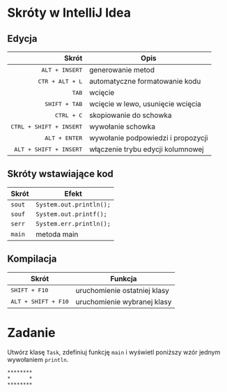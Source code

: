 # Skróty w IntelliJ Idea
## Edycja
|Skrót|Opis|
|---:|---|
| <kbd>ALT + INSERT</kbd> | generowanie metod |
| <kbd>CTR + ALT + L</kbd> | automatyczne formatowanie kodu|
| <kbd>TAB</kbd> | wcięcie |
| <kbd>SHIFT + TAB</kbd> | wcięcie w lewo, usunięcie wcięcia |
| <kbd>CTRL + C</kbd> | skopiowanie do schowka|
| <kbd>CTRL + SHIFT + INSERT</kbd> | wywołanie schowka|
| <kbd>ALT + ENTER</kbd> | wywołanie podpowiedzi i propozycji|
| <kbd>ALT + SHIFT + INSERT</kbd> | włączenie trybu edycji kolumnowej|

## Skróty wstawiające kod
|Skrót | Efekt|
|---|---|
<code>sout</code> | `System.out.println();`
| <code>souf</code> | `System.out.printf();`
| <code>serr</code> | `System.err.println();`
| <code>main</code> | metoda main

## Kompilacja
|Skrót | Funkcja|
|---|---|
|<kbd>SHIFT + F10</kbd> | uruchomienie ostatniej klasy
|<kbd>ALT + SHIFT + F10</kbd> | uruchomienie wybranej klasy
# Zadanie
Utwórz klasę `Task`, zdefiniuj funkcję `main` i wyświetl poniższy wzór jednym wywołaniem `println`.

```
********
*      *
********
```

